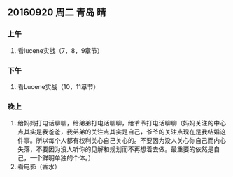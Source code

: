 ## 20160920 周二 青岛 晴


### 上午

1. 看lucene实战（7，8，9章节）


### 下午

1. 看Lucene实战（10，11章节）


### 晚上


1. 给妈妈打电话聊聊，给弟弟打电话聊聊，给爷爷打电话聊聊（妈妈关注的中心点其实是我爸爸，我弟弟的关注点其实是自己，爷爷的关注点现在是我结婚这件事。所以每个人都有权利关心自己关心的。不要因为没人关心你自己而内心失落，不要因为没人听你的见解和规划而不再想着去做。最重要的依然是自己，一个鲜明单独的个体。）
1. 看电影（香水）

